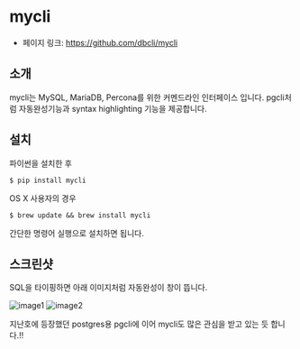 # mycli

- 페이지 링크: https://github.com/dbcli/mycli

## 소개

mycli는 MySQL, MariaDB, Percona를 위한 커멘드라인 인터페이스 입니다. pgcli처럼 자동완성기능과 syntax highlighting 기능을 제공합니다.

## 설치

파이썬을 설치한 후
```
$ pip install mycli
```

OS X 사용자의 경우
```
$ brew update && brew install mycli
```
간단한 명령어 실행으로 설치하면 됩니다.

## 스크린샷
SQL을 타이핑하면 아래 이미지처럼 자동완성이 창이 뜹니다.

![image1](https://raw.githubusercontent.com/dbcli/mycli/master/screenshots/main.gif)
![image2](https://github.com/dbcli/mycli/raw/master/screenshots/tables.png)

지난호에 등장했던 postgres용 pgcli에 이어 mycli도 많은 관심을 받고 있는 듯 합니다.!!
